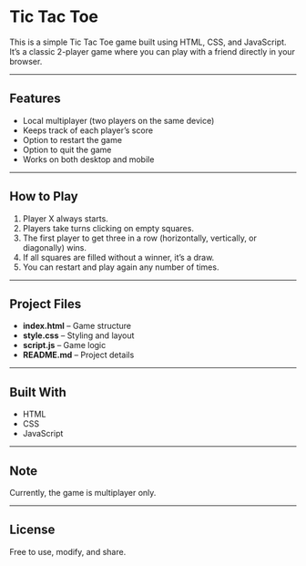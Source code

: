# Tic Tac Toe

This is a simple Tic Tac Toe game built using HTML, CSS, and JavaScript.  
It’s a classic 2-player game where you can play with a friend directly in your browser.

---

## Features
- Local multiplayer (two players on the same device)
- Keeps track of each player’s score
- Option to restart the game
- Option to quit the game
- Works on both desktop and mobile

---

## How to Play
1. Player X always starts.
2. Players take turns clicking on empty squares.
3. The first player to get three in a row (horizontally, vertically, or diagonally) wins.
4. If all squares are filled without a winner, it’s a draw.
5. You can restart and play again any number of times.

---

## Project Files
- **index.html** – Game structure
- **style.css** – Styling and layout
- **script.js** – Game logic
- **README.md** – Project details

---

## Built With
- HTML
- CSS
- JavaScript

---

## Note
Currently, the game is multiplayer only.  


---

## License
Free to use, modify, and share.
